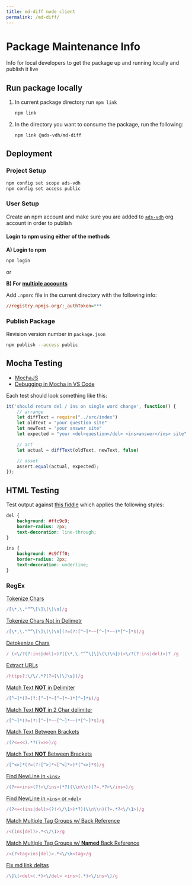 ```yaml
---
title: md-diff node client
permalink: /md-diff/
---
```


# Package Maintenance Info

Info for local developers to get the package up and running locally and publish it live

## Run package locally

1. In current package directory run `npm link`

   ```bash
   npm link
   ```

2. In the directory you want to consume the package, run the following:

   ```bash
   npm link @ads-vdh/md-diff
   ```

## Deployment

### Project Setup

```bash
npm config set scope ads-vdh
npm config set access public
```

### User Setup

Create an npm account and make sure you are added to [`ads-vdh`](https://www.npmjs.com/settings/ads-vdh/members) org account in order to publish

#### Login to npm using either of the methods

**A) Login to npm**

```bash
npm login
```

or

**B) For [multiple accounts](https://stackoverflow.com/a/50130282/1366033)**

Add `.npmrc` file in the current directory with the following info:

```ini
//registry.npmjs.org/:_authToken=***
```

### Publish Package

Revision version number in `package.json`

```bash
npm publish --access public
```

## Mocha Testing

* [MochaJS](https://mochajs.org/)
* [Debugging in Mocha in VS Code](https://codepunk.io/debugging-mocha-in-visual-studio-code/)

Each test should look something like this:

```js
it('should return del / ins on single word change', function() {
    // arrange
    let diffText = require("../src/index")
    let oldText = "your question site"
    let newText = "your answer site"
    let expected = "your <del>question</del> <ins>answer</ins> site"

    // act
    let actual = diffText(oldText, newText, false)

    // asset
    assert.equal(actual, expected);
});
```

## HTML Testing

Test output against [this fiddle](https://jsfiddle.net/KyleMit/7twbm1zv/) which applies the following styles:

```css
del {
    background: #ffc9c9;
    border-radius: 2px;
    text-decoration: line-through;
}

ins {
    background: #c9fff0;
    border-radius: 2px;
    text-decoration: underline;
}
```


### RegEx

[Tokenize Chars](https://regexr.com/53epc)

```js
/[\*,\."“”\[\]\(\)\n]/g
```

[Tokenize Chars Not in Delimetr](https://regexr.com/53npf)

```js
/[\*,\."“”\[\]\(\)\n](?=(?:[^~]*~~[^~]*~~)*[^~]*$)/g
```

[Detokenize Chars](https://regexr.com/53npo)

```js
/ (<\/?(?:ins|del)>)?([\*,\."“”\[\]\(\)\n])(<\/?(?:ins|del)>)? /g
```

[Extract URLs](https://regexr.com/52gn4)

```js
/https?:\/\/.*?(?=[\)\]\s])/g
```


[Match Text **NOT** in Delimiter](https://regexr.com/53nn7)

```js
/[^~]*(?=(?:[^~]*~[^~]*~)*[^~]*$)/g
```

[Match Text **NOT** in 2 Char delimiter](https://regexr.com/53npc)

```js
/[^~]*(?=(?:[^~]*~~[^~]*~~)*[^~]*$)/g
```

[Match Text Between Brackets](https://regexr.com/53lme)

```js
/(?<=<<).*?(?=>>)/g
```

[Match Text **NOT** Between Brackets](https://regexr.com/53nna)

```js
/[^<>]*(?=(?:[^>]*<[^<]*>)*[^<>]*$)/g
```

[Find NewLine in `<ins>`](https://regexr.com/53eih)


```js
/(?<=<ins>(?!<\/ins>)*?)(\\n\\n)(?=.*?<\/ins>)/g
```

[Find NewLine in `<ins>` or `<del>`](https://regexr.com/53nqm)

```js
/(?<=<(ins|del)>(?!<\/\1>)*?)(\\n\\n)(?=.*?<\/\1>)/g
```

[Match Multiple Tag Groups w/ Back Reference](https://regexr.com/53nre)

```js
/<(ins|del)>.*<\/\1>/g
```

[Match Multiple Tag Groups w/ **Named** Back Reference](https://regexr.com/53nrh)

```js
/<(?<tag>ins|del)>.*<\/\k<tag>/g
```

[Fix md link deltas](https://regexr.com/53nsr)

```js
/\]\(<del>(.*)<\/del> <ins>(.*)<\/ins>\)/g
```
